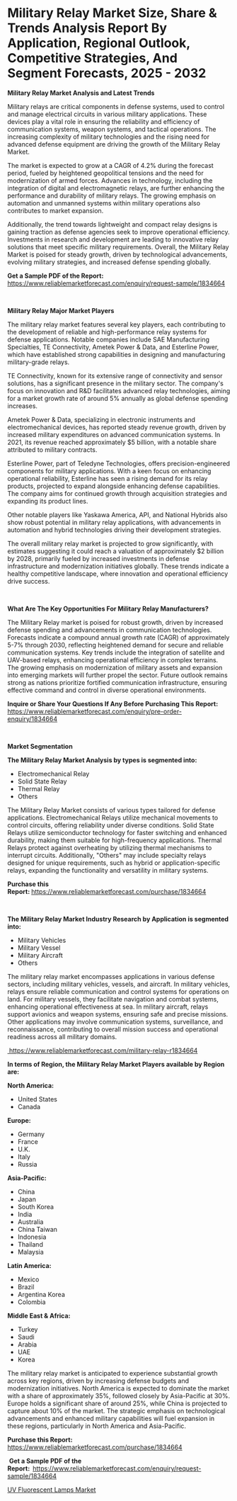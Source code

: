 <p><h1>Military Relay Market Size, Share & Trends Analysis Report By Application, Regional Outlook, Competitive Strategies, And Segment Forecasts, 2025 - 2032</h1></p><p><strong>Military Relay Market Analysis and Latest Trends</strong></p>
<p><p>Military relays are critical components in defense systems, used to control and manage electrical circuits in various military applications. These devices play a vital role in ensuring the reliability and efficiency of communication systems, weapon systems, and tactical operations. The increasing complexity of military technologies and the rising need for advanced defense equipment are driving the growth of the Military Relay Market.</p><p>The market is expected to grow at a CAGR of 4.2% during the forecast period, fueled by heightened geopolitical tensions and the need for modernization of armed forces. Advances in technology, including the integration of digital and electromagnetic relays, are further enhancing the performance and durability of military relays. The growing emphasis on automation and unmanned systems within military operations also contributes to market expansion.</p><p>Additionally, the trend towards lightweight and compact relay designs is gaining traction as defense agencies seek to improve operational efficiency. Investments in research and development are leading to innovative relay solutions that meet specific military requirements. Overall, the Military Relay Market is poised for steady growth, driven by technological advancements, evolving military strategies, and increased defense spending globally.</p></p>
<p><strong>Get a Sample PDF of the Report:&nbsp;</strong> <a href="https://www.reliablemarketforecast.com/enquiry/request-sample/1834664?utm_campaign=2272&utm_medium=2&utm_source=Github&utm_content=ia&utm_term=11022025&utm_id=military-relay">https://www.reliablemarketforecast.com/enquiry/request-sample/1834664</a></p>
<p>&nbsp;</p>
<p><strong>Military Relay Major Market Players</strong></p>
<p><p>The military relay market features several key players, each contributing to the development of reliable and high-performance relay systems for defense applications. Notable companies include SAE Manufacturing Specialties, TE Connectivity, Ametek Power & Data, and Esterline Power, which have established strong capabilities in designing and manufacturing military-grade relays.</p><p>TE Connectivity, known for its extensive range of connectivity and sensor solutions, has a significant presence in the military sector. The company's focus on innovation and R&D facilitates advanced relay technologies, aiming for a market growth rate of around 5% annually as global defense spending increases.</p><p>Ametek Power & Data, specializing in electronic instruments and electromechanical devices, has reported steady revenue growth, driven by increased military expenditures on advanced communication systems. In 2021, its revenue reached approximately $5 billion, with a notable share attributed to military contracts.</p><p>Esterline Power, part of Teledyne Technologies, offers precision-engineered components for military applications. With a keen focus on enhancing operational reliability, Esterline has seen a rising demand for its relay products, projected to expand alongside enhancing defense capabilities. The company aims for continued growth through acquisition strategies and expanding its product lines.</p><p>Other notable players like Yaskawa America, API, and National Hybrids also show robust potential in military relay applications, with advancements in automation and hybrid technologies driving their development strategies.</p><p>The overall military relay market is projected to grow significantly, with estimates suggesting it could reach a valuation of approximately $2 billion by 2028, primarily fueled by increased investments in defense infrastructure and modernization initiatives globally. These trends indicate a healthy competitive landscape, where innovation and operational efficiency drive success.</p></p>
<p>&nbsp;</p>
<p><strong>What Are The Key Opportunities For Military Relay Manufacturers?</strong></p>
<p><p>The Military Relay market is poised for robust growth, driven by increased defense spending and advancements in communication technologies. Forecasts indicate a compound annual growth rate (CAGR) of approximately 5-7% through 2030, reflecting heightened demand for secure and reliable communication systems. Key trends include the integration of satellite and UAV-based relays, enhancing operational efficiency in complex terrains. The growing emphasis on modernization of military assets and expansion into emerging markets will further propel the sector. Future outlook remains strong as nations prioritize fortified communication infrastructure, ensuring effective command and control in diverse operational environments.</p></p>
<p><strong>Inquire or Share Your Questions If Any Before Purchasing This Report:</strong> <a href="https://www.reliablemarketforecast.com/enquiry/pre-order-enquiry/1834664?utm_campaign=2272&utm_medium=2&utm_source=Github&utm_content=ia&utm_term=11022025&utm_id=military-relay">https://www.reliablemarketforecast.com/enquiry/pre-order-enquiry/1834664</a></p>
<p>&nbsp;</p>
<p><strong>Market Segmentation</strong></p>
<p><strong>The Military Relay Market Analysis by types is segmented into:</strong></p>
<p><ul><li>Electromechanical Relay</li><li>Solid State Relay</li><li>Thermal Relay</li><li>Others</li></ul></p>
<p><p>The Military Relay Market consists of various types tailored for defense applications. Electromechanical Relays utilize mechanical movements to control circuits, offering reliability under diverse conditions. Solid State Relays utilize semiconductor technology for faster switching and enhanced durability, making them suitable for high-frequency applications. Thermal Relays protect against overheating by utilizing thermal mechanisms to interrupt circuits. Additionally, "Others" may include specialty relays designed for unique requirements, such as hybrid or application-specific relays, expanding the functionality and versatility in military systems.</p></p>
<p><strong>Purchase this Report:&nbsp;</strong><a href="https://www.reliablemarketforecast.com/purchase/1834664?utm_campaign=2272&utm_medium=2&utm_source=Github&utm_content=ia&utm_term=11022025&utm_id=military-relay">https://www.reliablemarketforecast.com/purchase/1834664</a></p>
<p>&nbsp;</p>
<p><strong>The Military Relay Market Industry Research by Application is segmented into:</strong></p>
<p><ul><li>Military Vehicles</li><li>Military Vessel</li><li>Military Aircraft</li><li>Others</li></ul></p>
<p><p>The military relay market encompasses applications in various defense sectors, including military vehicles, vessels, and aircraft. In military vehicles, relays ensure reliable communication and control systems for operations on land. For military vessels, they facilitate navigation and combat systems, enhancing operational effectiveness at sea. In military aircraft, relays support avionics and weapon systems, ensuring safe and precise missions. Other applications may involve communication systems, surveillance, and reconnaissance, contributing to overall mission success and operational readiness across all military domains.</p></p>
<p><a href="https://www.reliablemarketforecast.com/military-relay-r1834664?utm_campaign=2272&utm_medium=2&utm_source=Github&utm_content=ia&utm_term=11022025&utm_id=military-relay">&nbsp;https://www.reliablemarketforecast.com/military-relay-r1834664</a></p>
<p><strong>In terms of Region, the Military Relay Market Players available by Region are:</strong></p>
<p>
    <p> <strong> North America: </strong>
        <ul>
            <li>United States</li>
            <li>Canada</li>
        </ul>
        </p> 
    <p> <strong> Europe: </strong>
        <ul>
            <li>Germany</li>
            <li>France</li>
            <li>U.K.</li>
            <li>Italy</li>
            <li>Russia</li>
        </ul>
        </p> 
    <p> <strong> Asia-Pacific: </strong>
        <ul>
            <li>China</li>
            <li>Japan</li>
            <li>South Korea</li>
            <li>India</li>
            <li>Australia</li>
            <li>China Taiwan</li>
            <li>Indonesia</li>
            <li>Thailand</li>
            <li>Malaysia</li>
        </ul>
        </p> 
    <p> <strong> Latin America: </strong>
        <ul>
            <li>Mexico</li>
            <li>Brazil</li>
            <li>Argentina Korea</li>
            <li>Colombia</li>
        </ul>
        </p> 
    <p> <strong> Middle East & Africa: </strong>
        <ul>
            <li>Turkey</li>
            <li>Saudi</li>
            <li>Arabia</li>
            <li>UAE</li>
            <li>Korea</li>
        </ul>
    </p>
    </p>
<p><p>The military relay market is anticipated to experience substantial growth across key regions, driven by increasing defense budgets and modernization initiatives. North America is expected to dominate the market with a share of approximately 35%, followed closely by Asia-Pacific at 30%. Europe holds a significant share of around 25%, while China is projected to capture about 10% of the market. The strategic emphasis on technological advancements and enhanced military capabilities will fuel expansion in these regions, particularly in North America and Asia-Pacific.</p></p>
<p><strong>Purchase this Report: </strong><a href="https://www.reliablemarketforecast.com/purchase/1834664?utm_campaign=2272&utm_medium=2&utm_source=Github&utm_content=ia&utm_term=11022025&utm_id=military-relay">https://www.reliablemarketforecast.com/purchase/1834664</a></p>
<p>&nbsp;<strong>Get a Sample PDF of the Report:&nbsp;&nbsp;</strong><a href="https://www.reliablemarketforecast.com/enquiry/request-sample/1834664?utm_campaign=2272&utm_medium=2&utm_source=Github&utm_content=ia&utm_term=11022025&utm_id=military-relay">https://www.reliablemarketforecast.com/enquiry/request-sample/1834664</a></p>
<p><strong></strong></p>
<p><p><a href="https://github.com/AlisaRowe24/Market-Research-Report-List-1/blob/main/uv-fluorescent-lamps-market.md?utm_campaign=2272&utm_medium=2&utm_source=Github&utm_content=ia&utm_term=11022025&utm_id=military-relay">UV Fluorescent Lamps Market</a></p></p>